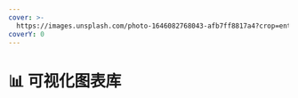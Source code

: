 ```yaml
---
cover: >-
  https://images.unsplash.com/photo-1646082768043-afb7ff8817a4?crop=entropy&cs=srgb&fm=jpg&ixid=MnwxOTcwMjR8MHwxfHJhbmRvbXx8fHx8fHx8fDE2NDgwNDQwMzM&ixlib=rb-1.2.1&q=85
coverY: 0
---
```


# 📊 可视化图表库

